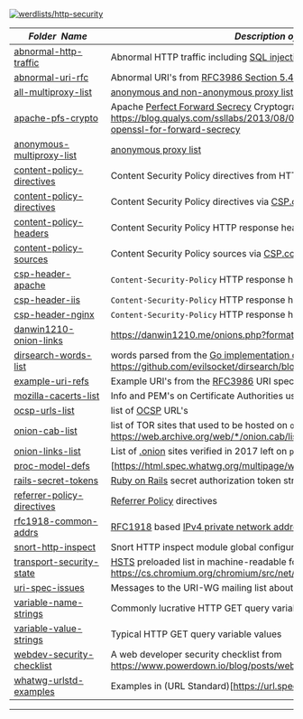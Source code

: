 [![werdlists/http-security](https://img.shields.io/badge/werdlists-http_security-purple.svg?logo=github&style=popout&longCache=true)](# "werdlists/http-security")

|&nbsp;&nbsp;&nbsp;&nbsp;&nbsp;&nbsp;_Folder&nbsp;&nbsp;Name_&nbsp;&nbsp;&nbsp;&nbsp;&nbsp;&nbsp;| _Description of Contents_
|:--------------------|--------------------------------------------------------------------------------------------------------------------------------------------------------
| [abnormal-http-traffic](abnormal-http-traffic.txt) | Abnormal HTTP traffic including [SQL injection](https://wikipedia.org/wiki/SQL_injection) attacks  
| [abnormal-uri-rfc](abnormal-uri-rfc.txt) |  Abnormal URI's from [RFC3986 Section 5.4.2](https://tools.ietf.org/html/rfc3986#section-5.4.2) 
| [all-multiproxy-list](all-multiproxy-list.txt) |  [anonymous and non-anonymous proxy list](http://multiproxy.org/txt_all/proxy.txt) 
| [apache-pfs-crypto](apache-pfs-crypto.conf) |  Apache [Perfect Forward Secrecy](https://wikipedia.org/wiki/Forward_secrecy) Cryptography configuration statements <https://blog.qualys.com/ssllabs/2013/08/05/configuring-apache-nginx-and-openssl-for-forward-secrecy> 
| [anonymous-multiproxy-list](anonymous-multiproxy-list.txt) |  [anonymous proxy list](http://multiproxy.org/txt_anon/proxy.txt) 
| [content-policy-directives](content-policy-directives.txt) |  Content Security Policy directives from HTTP replies 
| [content-policy-directives](content-policy-directives.txt) |  Content Security Policy directives via [CSP.com](https://content-security-policy.com) 
| [content-policy-headers](content-policy-headers.txt) |  Content Security Policy HTTP response headers via [CSP.com](https://content-security-policy.com) 
| [content-policy-sources](content-policy-sources.txt) |  Content Security Policy sources via [CSP.com](https://content-security-policy.com) 
| [csp-header-apache](csp-header-apache.conf) |  `Content-Security-Policy` HTTP response header [Apache](https://httpd.apache.org) config 
| [csp-header-iis](csp-header-iis.conf) |  `Content-Security-Policy` HTTP response header [IIS](https://iis.net) config 
| [csp-header-nginx](csp-header-nginx.conf) |  `Content-Security-Policy` HTTP response header [NGINX](https://nginx.com) config 
| [danwin1210-onion-links](danwin1210-onion-links.txt) |  <https://danwin1210.me/onions.php?format=text> 
| [dirsearch-words-list](dirsearch-words-list.txt) |  words parsed from the [Go implementation of dirsearch](https://github.com/evilsocket/dirsearch) tool's `dict.txt` file <https://github.com/evilsocket/dirsearch/blob/master/dict.txt> 
| [example-uri-refs](example-uri-refs.txt) |  Example URI's from the [RFC3986](https://tools.ietf.org/html/rfc3986 "Uniform Resource Identifier (URI): Generic Syntax") URI specification issues list 
| [mozilla-cacerts-list](mozilla-cacerts-list.csv) |  Info and PEM's on Certificate Authorities used by Mozilla 
| [ocsp-urls-list](ocsp-urls-list.txt) | list of [OCSP](https://wikipedia.org/wiki/Online_Certificate_Status_Protocol) URL's
| [onion-cab-list](onion-cab-list.txt) |  list of TOR sites that used to be hosted on `onion.cab` via <https://web.archive.org/web/*/onion.cab/list.php>  
| [onion-links-list](onion-links-list.txt) |  List of [.onion](https://wikipedia.org/wiki/.onion) sites verified in 2017 left on `pastebin.com` 
| [proc-model-defs](proc-model-defs.txt) |  [https://html.spec.whatwg.org/multipage/webappapis.html#definitions-2]("") 
| [rails-secret-tokens](rails-secret-tokens.txt) |  [Ruby on Rails](http://rubyonrails.org) secret authorization token string values 
| [referrer-policy-directives](referrer-policy-directives.txt) |  [Referrer Policy](https://w3.org/TR/referrer-policy/) directives 
| [rfc1918-common-addrs](rfc1918-common-addrs.txt) |  [RFC1918](https://tools.ietf.org/html/rfc1918 "Address Allocations for Private Internets") based [IPv4 private network address spaces](https://wikipedia.org/wiki/Private_network#Private_IPv4_address_spaces) for [SSRF](https://www.owasp.org/index.php/Server_Side_Request_Forgery) attacks 
| [snort-http-inspect](snort-http-inspect.txt) |  Snort HTTP inspect module global configuration variables 
| [transport-security-state](transport-security-state.json.xz) |  [HSTS](https://www.chromium.org/hsts "HTTP Strict Transport Security") preloaded list in machine-readable format <https://cs.chromium.org/chromium/src/net/http/transport_security_state_static.json> 
| [uri-spec-issues](uri-spec-issues.html) |  Messages to the URI-WG mailing list about ambiguous URI syntax 
| [variable-name-strings](variable-name-strings.txt) |  Commonly lucrative HTTP GET query variable names 
| [variable-value-strings](variable-value-strings.txt) |  Typical HTTP GET query variable values 
| [webdev-security-checklist](webdev-security-checklist.md) |  A web developer security checklist from <https://www.powerdown.io/blog/posts/web-developer-security-checklist.html> 
| [whatwg-urlstd-examples](whatwg-urlstd-examples.csv) |  Examples in (URL Standard)[https://url.spec.whatwg.org] 

* * *

